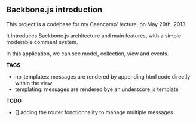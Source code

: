 Backbone.js introduction
---------------

This project is a codebase for my Caencamp' lecture, on May 29th, 2013.

It introduces Backbone.js architecture and main features, with a simple moderable comment system.

In this application, we can see model, collection, view and events.

**TAGS**

- no_templates: messages are rendered by appending html code directly within the view
- templating: messages are rendered bye an underscore.js template

**TODO**

- [] adding the router fonctionnality to manage multiple messages
